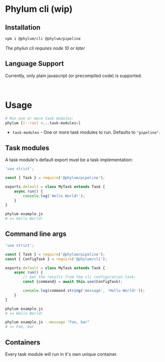 # Phylum cli (wip)

## Installation
```bash
npm i @phylum/cli @phylum/pipeline
```
*The phylun cli requires node 10 or later*

## Language Support
Currently, only plain javascript (or precompiled code) is supported.

<br>



# Usage
```bash
# Run one or more task modules:
phylum [[--run] <...task-modules>]
```
+ `task-modules` - One or more task modules to run. Defaults to `"pipeline"`.

## Task modules
A task module's default export must be a task implementation:
```js
'use strict';

const { Task } = require('@phylum/pipeline');

exports.default = class MyTask extends Task {
	async run() {
		console.log('Hello World!');
	}
}
```
```bash
phylum example.js
# => Hello World!
```

## Command line args
```js
'use strict';

const { Task } = require('@phylum/pipeline');
const { ConfigTask } = require('@phylum/cli');

exports.default = class MyTask extends Task {
	async run() {
		// Get the results from the cli configuration task:
		const {command} = await this.use(ConfigTask);

		console.log(command.string('message', 'Hello World!'));
	}
}
```
```bash
phylum example.js
# => Hello World!

phylum example.js --message "Foo, bar"
# => Foo, bar
```

## Containers
Every task module will run in it's own unique container.
